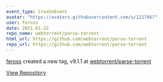```yaml
---
event_type: CreateEvent
avatar: "https://avatars.githubusercontent.com/u/121766?"
user: feross
date: 2021-01-22
repo_name: webtorrent/parse-torrent
html_url: https://github.com/webtorrent/parse-torrent
repo_url: https://github.com/webtorrent/parse-torrent
---
```


<a href='https://github.com/feross' target='_blank'>feross</a> created a new tag, v9.1.1 at <a href='https://github.com/webtorrent/parse-torrent' target='_blank'>webtorrent/parse-torrent</a>

<a href='https://github.com/webtorrent/parse-torrent' target='_blank'>View Repository</a>